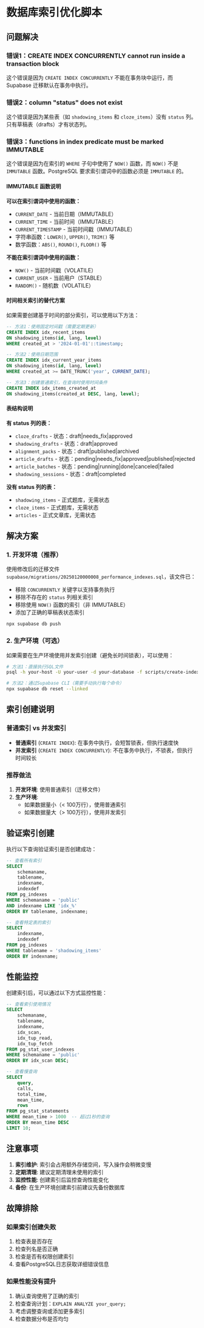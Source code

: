 # 数据库索引优化脚本

## 问题解决

### 错误1：CREATE INDEX CONCURRENTLY cannot run inside a transaction block

这个错误是因为 `CREATE INDEX CONCURRENTLY` 不能在事务块中运行，而 Supabase 迁移默认在事务中执行。

### 错误2：column "status" does not exist

这个错误是因为某些表（如 `shadowing_items` 和 `cloze_items`）没有 `status` 列。只有草稿表（drafts）才有状态列。

### 错误3：functions in index predicate must be marked IMMUTABLE

这个错误是因为在索引的 `WHERE` 子句中使用了 `NOW()` 函数，而 `NOW()` 不是 `IMMUTABLE` 函数。PostgreSQL 要求索引谓词中的函数必须是 `IMMUTABLE` 的。

#### IMMUTABLE 函数说明

**可以在索引谓词中使用的函数：**

- `CURRENT_DATE` - 当前日期（IMMUTABLE）
- `CURRENT_TIME` - 当前时间（IMMUTABLE）
- `CURRENT_TIMESTAMP` - 当前时间戳（IMMUTABLE）
- 字符串函数：`LOWER()`, `UPPER()`, `TRIM()` 等
- 数学函数：`ABS()`, `ROUND()`, `FLOOR()` 等

**不能在索引谓词中使用的函数：**

- `NOW()` - 当前时间戳（VOLATILE）
- `CURRENT_USER` - 当前用户（STABLE）
- `RANDOM()` - 随机数（VOLATILE）

#### 时间相关索引的替代方案

如果需要创建基于时间的部分索引，可以使用以下方法：

```sql
-- 方法1：使用固定时间戳（需要定期更新）
CREATE INDEX idx_recent_items
ON shadowing_items(id, lang, level)
WHERE created_at > '2024-01-01'::timestamp;

-- 方法2：使用日期范围
CREATE INDEX idx_current_year_items
ON shadowing_items(id, lang, level)
WHERE created_at >= DATE_TRUNC('year', CURRENT_DATE);

-- 方法3：创建普通索引，在查询时使用时间条件
CREATE INDEX idx_items_created_at
ON shadowing_items(created_at DESC, lang, level);
```

#### 表结构说明

**有 status 列的表：**

- `cloze_drafts` - 状态：draft|needs_fix|approved
- `shadowing_drafts` - 状态：draft|approved
- `alignment_packs` - 状态：draft|published|archived
- `article_drafts` - 状态：pending|needs_fix|approved|published|rejected
- `article_batches` - 状态：pending|running|done|canceled|failed
- `shadowing_sessions` - 状态：draft|completed

**没有 status 列的表：**

- `shadowing_items` - 正式题库，无需状态
- `cloze_items` - 正式题库，无需状态
- `articles` - 正式文章库，无需状态

## 解决方案

### 1. 开发环境（推荐）

使用修改后的迁移文件 `supabase/migrations/20250120000008_performance_indexes.sql`，该文件已：

- 移除 `CONCURRENTLY` 关键字以支持事务执行
- 移除不存在的 `status` 列相关索引
- 移除使用 `NOW()` 函数的索引（非 IMMUTABLE）
- 添加了正确的草稿表状态索引

```bash
npx supabase db push
```

### 2. 生产环境（可选）

如果需要在生产环境使用并发索引创建（避免长时间锁表），可以使用：

```bash
# 方法1：直接执行SQL文件
psql -h your-host -U your-user -d your-database -f scripts/create-indexes-concurrently.sql

# 方法2：通过Supabase CLI（需要手动执行每个命令）
npx supabase db reset --linked
```

## 索引创建说明

### 普通索引 vs 并发索引

- **普通索引** (`CREATE INDEX`): 在事务中执行，会短暂锁表，但执行速度快
- **并发索引** (`CREATE INDEX CONCURRENTLY`): 不在事务中执行，不锁表，但执行时间较长

### 推荐做法

1. **开发环境**: 使用普通索引（迁移文件）
2. **生产环境**:
   - 如果数据量小（< 100万行），使用普通索引
   - 如果数据量大（> 100万行），使用并发索引

## 验证索引创建

执行以下查询验证索引是否创建成功：

```sql
-- 查看所有索引
SELECT
    schemaname,
    tablename,
    indexname,
    indexdef
FROM pg_indexes
WHERE schemaname = 'public'
AND indexname LIKE 'idx_%'
ORDER BY tablename, indexname;

-- 查看特定表的索引
SELECT
    indexname,
    indexdef
FROM pg_indexes
WHERE tablename = 'shadowing_items'
ORDER BY indexname;
```

## 性能监控

创建索引后，可以通过以下方式监控性能：

```sql
-- 查看索引使用情况
SELECT
    schemaname,
    tablename,
    indexname,
    idx_scan,
    idx_tup_read,
    idx_tup_fetch
FROM pg_stat_user_indexes
WHERE schemaname = 'public'
ORDER BY idx_scan DESC;

-- 查看慢查询
SELECT
    query,
    calls,
    total_time,
    mean_time,
    rows
FROM pg_stat_statements
WHERE mean_time > 1000  -- 超过1秒的查询
ORDER BY mean_time DESC
LIMIT 10;
```

## 注意事项

1. **索引维护**: 索引会占用额外存储空间，写入操作会稍微变慢
2. **定期清理**: 建议定期清理未使用的索引
3. **监控性能**: 创建索引后监控查询性能变化
4. **备份**: 在生产环境创建索引前建议先备份数据库

## 故障排除

### 如果索引创建失败

1. 检查表是否存在
2. 检查列名是否正确
3. 检查是否有权限创建索引
4. 查看PostgreSQL日志获取详细错误信息

### 如果性能没有提升

1. 确认查询使用了正确的索引
2. 检查查询计划：`EXPLAIN ANALYZE your_query;`
3. 考虑调整查询或添加更多索引
4. 检查数据分布是否均匀
